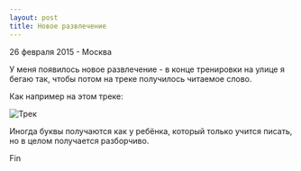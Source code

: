 ```yaml
---
layout: post
title: Новое развлечение
---
```


<p class="meta">26 февраля 2015 - Москва</p>

У меня появилось новое развлечение - в конце тренировки на улице
я бегаю так, чтобы потом на треке получилось читаемое слово.

Как например на этом треке:

<img src="{{ site.baseurl }}/images/running-track.png" alt="Трек">

Иногда буквы получаются как у ребёнка, который только учится писать,
но в целом получается разборчиво.

Fin

